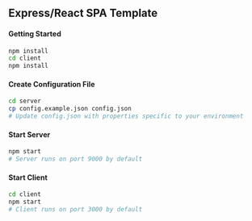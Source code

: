## Express/React SPA Template

#### Getting Started

```bash
npm install
cd client
npm install
```

#### Create Configuration File
```bash
cd server
cp config.example.json config.json
# Update config.json with properties specific to your environment
```

#### Start Server
```bash
npm start
# Server runs on port 9000 by default
```

#### Start Client
```bash
cd client
npm start
# Client runs on port 3000 by default
```